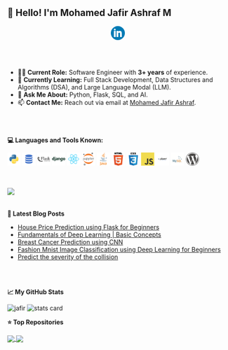 <h2>👋 Hello! I'm Mohamed Jafir Ashraf M</h2>

<p align="center">
  <a href="https://www.linkedin.com/in/mohamed-jafir-ashraf-bb3974192/">
    <svg enable-background="new 0 0 32 32" height="32px" id="Layer_1" version="1.0" viewBox="0 0 32 32" width="32px" xml:space="preserve" xmlns="http://www.w3.org/2000/svg" xmlns:xlink="http://www.w3.org/1999/xlink"><g><circle clip-rule="evenodd" cx="16" cy="16" fill="#007BB5" fill-rule="evenodd" r="16"/><g><rect fill="#FFFFFF" height="14" width="4" x="7" y="11"/><path d="M20.499,11c-2.791,0-3.271,1.018-3.499,2v-2h-4v14h4v-8c0-1.297,0.703-2,2-2c1.266,0,2,0.688,2,2v8h4v-7C25,14,24.479,11,20.499,11z" fill="#FFFFFF"/><circle cx="9" cy="8" fill="#FFFFFF" r="2"/></g></g><g/><g/><g/><g/><g/><g/></svg>
</a> 
</p>

<br />
<br />

- 👨‍💻 **Current Role:** Software Engineer with **3+ years** of experience.
- 🌱 **Currently Learning:** Full Stack Development, Data Structures and Algorithms (DSA), and Large Language Modal (LLM).
- 💬 **Ask Me About:** Python, Flask, SQL, and AI.
- 📫 **Contact Me:** Reach out via email at [Mohamed Jafir Ashraf](mailto:mdjafirashraf@gmail.com).

<br />
<br />

**💻 Languages and Tools Known:**  

<code><img height="30" src="https://raw.githubusercontent.com/github/explore/80688e429a7d4ef2fca1e82350fe8e3517d3494d/topics/python/python.png"></code>
<code><img height="30" src="https://raw.githubusercontent.com/github/explore/80688e429a7d4ef2fca1e82350fe8e3517d3494d/topics/sql/sql.png"></code>
<code><img height="30" src="https://raw.githubusercontent.com/github/explore/80688e429a7d4ef2fca1e82350fe8e3517d3494d/topics/flask/flask.png"></code>
<code><img height="30" src="https://raw.githubusercontent.com/github/explore/80688e429a7d4ef2fca1e82350fe8e3517d3494d/topics/django/django.png"></code>
<code><img height="30" src="https://raw.githubusercontent.com/github/explore/80688e429a7d4ef2fca1e82350fe8e3517d3494d/topics/react/react.png"></code>
<code><img height="30" src="https://raw.githubusercontent.com/github/explore/80688e429a7d4ef2fca1e82350fe8e3517d3494d/topics/jupyter-notebook/jupyter-notebook.png"></code>
<code><img height="30" src="https://raw.githubusercontent.com/github/explore/80688e429a7d4ef2fca1e82350fe8e3517d3494d/topics/java/java.png"></code>
<code><img height="30" src="https://raw.githubusercontent.com/github/explore/80688e429a7d4ef2fca1e82350fe8e3517d3494d/topics/html/html.png"></code>
<code><img height="30" src="https://raw.githubusercontent.com/github/explore/80688e429a7d4ef2fca1e82350fe8e3517d3494d/topics/css/css.png"></code>
<code><img height="30" src="https://raw.githubusercontent.com/github/explore/80688e429a7d4ef2fca1e82350fe8e3517d3494d/topics/javascript/javascript.png"></code>
<code><img height="30" src="https://raw.githubusercontent.com/github/explore/80688e429a7d4ef2fca1e82350fe8e3517d3494d/topics/jquery/jquery.png"></code>
<code><img height="30" src="https://raw.githubusercontent.com/github/explore/80688e429a7d4ef2fca1e82350fe8e3517d3494d/topics/mysql/mysql.png"></code>
<code><img height="30" src="https://raw.githubusercontent.com/github/explore/80688e429a7d4ef2fca1e82350fe8e3517d3494d/topics/wordpress/wordpress.png"></code>

<br />
<br />

<img src="https://github-readme-stats.vercel.app/api/top-langs/?username=MdJafirAshraf">

<br />
<br />

**📝 Latest Blog Posts**

<!-- BLOG-POST-LIST:START -->
- [House Price Prediction using Flask for Beginners](https://techyscientists.blogspot.com/2021/07/house-price-prediction-using-flask.html)
- [Fundamentals of Deep Learning | Basic Concepts](https://techyscientists.blogspot.com/2021/12/fundamentals-of-deep-learning-basic.html)
- [Breast Cancer Prediction using CNN](https://techyscientists.blogspot.com/2021/08/breast-cancer-prediction.html)
- [Fashion Mnist Image Classification using Deep Learning for Beginners](https://techyscientists.blogspot.com/2021/08/fashion-mnist-image-classification.html)
- [Predict the severity of the collision](https://jafirdonblogs.blogspot.com/2020/09/predict-severity-of-collision.html)
<!-- BLOG-POST-LIST:END -->

<br />
<br />

**📈 My GitHub Stats**

<img src="https://github-readme-stats.vercel.app/api?username=MdJafirAshraf&show_icons=true&theme=solarized-light" alt="jafir" />
<img alt= "stats card" src="https://github-readme-streak-stats.herokuapp.com/?user=MdJafirAshraf&theme=solarized-light">

<br />
  
**⭐ Top Repositories**

<a href="https://github.com/MdJafirAshraf/Machine_Learning_Projects">
  <img align="center" src="https://github-readme-stats.vercel.app/api/pin/?username=MdJafirAshraf&repo=Machine_Learning_Projects&theme=buefy" />
</a>
<a href="https://github.com/MdJafirAshraf/House-price-prediction-using-flask">
  <img align="center" src="https://github-readme-stats.vercel.app/api/pin/?username=MdJafirAshraf&repo=House-price-prediction-using-flask&theme=buefy" />
</a>
